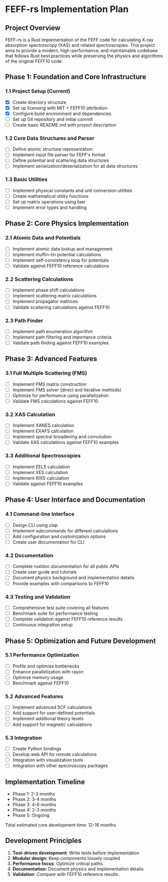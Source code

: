 # FEFF-rs Implementation Plan

## Project Overview

FEFF-rs is a Rust implementation of the FEFF code for calculating X-ray absorption spectroscopy (XAS) and related spectroscopies. This project aims to provide a modern, high-performance, and maintainable codebase that follows Rust best practices while preserving the physics and algorithms of the original FEFF10 code.

## Phase 1: Foundation and Core Infrastructure

### 1.1 Project Setup (Current)
- [x] Create directory structure
- [x] Set up licensing with MIT + FEFF10 attribution
- [x] Configure build environment and dependencies
- [ ] Set up Git repository and initial commit
- [ ] Create basic README.md with project description

### 1.2 Core Data Structures and Parser
- [ ] Define atomic structure representation
- [ ] Implement input file parser for FEFF's format
- [ ] Define potential and scattering data structures
- [ ] Implement serialization/deserialization for all data structures

### 1.3 Basic Utilities
- [ ] Implement physical constants and unit conversion utilities
- [ ] Create mathematical utility functions
- [ ] Set up matrix operations using faer
- [ ] Implement error types and handling

## Phase 2: Core Physics Implementation

### 2.1 Atomic Data and Potentials
- [ ] Implement atomic data lookup and management
- [ ] Implement muffin-tin potential calculations
- [ ] Implement self-consistency loop for potentials
- [ ] Validate against FEFF10 reference calculations

### 2.2 Scattering Calculations
- [ ] Implement phase shift calculations
- [ ] Implement scattering matrix calculations
- [ ] Implement propagator matrices
- [ ] Validate scattering calculations against FEFF10

### 2.3 Path Finder
- [ ] Implement path enumeration algorithm
- [ ] Implement path filtering and importance criteria
- [ ] Validate path finding against FEFF10 examples

## Phase 3: Advanced Features

### 3.1 Full Multiple Scattering (FMS)
- [ ] Implement FMS matrix construction
- [ ] Implement FMS solver (direct and iterative methods)
- [ ] Optimize for performance using parallelization
- [ ] Validate FMS calculations against FEFF10

### 3.2 XAS Calculation
- [ ] Implement XANES calculation
- [ ] Implement EXAFS calculation
- [ ] Implement spectral broadening and convolution
- [ ] Validate XAS calculations against FEFF10 examples

### 3.3 Additional Spectroscopies
- [ ] Implement EELS calculation
- [ ] Implement XES calculation
- [ ] Implement RIXS calculation
- [ ] Validate against FEFF10 examples

## Phase 4: User Interface and Documentation

### 4.1 Command-line Interface
- [ ] Design CLI using clap
- [ ] Implement subcommands for different calculations
- [ ] Add configuration and customization options
- [ ] Create user documentation for CLI

### 4.2 Documentation
- [ ] Complete rustdoc documentation for all public APIs
- [ ] Create user guide and tutorials
- [ ] Document physics background and implementation details
- [ ] Provide examples with comparisons to FEFF10

### 4.3 Testing and Validation
- [ ] Comprehensive test suite covering all features
- [ ] Benchmark suite for performance testing
- [ ] Complete validation against FEFF10 reference results
- [ ] Continuous integration setup

## Phase 5: Optimization and Future Development

### 5.1 Performance Optimization
- [ ] Profile and optimize bottlenecks
- [ ] Enhance parallelization with rayon
- [ ] Optimize memory usage
- [ ] Benchmark against FEFF10

### 5.2 Advanced Features
- [ ] Implement advanced SCF calculations
- [ ] Add support for user-defined potentials
- [ ] Implement additional theory levels
- [ ] Add support for magnetic calculations

### 5.3 Integration
- [ ] Create Python bindings
- [ ] Develop web API for remote calculations
- [ ] Integration with visualization tools
- [ ] Integration with other spectroscopy packages

## Implementation Timeline

- Phase 1: 2-3 months
- Phase 2: 3-4 months
- Phase 3: 4-6 months
- Phase 4: 2-3 months
- Phase 5: Ongoing

Total estimated core development time: 12-16 months

## Development Principles

1. **Test-driven development**: Write tests before implementation
2. **Modular design**: Keep components loosely coupled
3. **Performance focus**: Optimize critical paths
4. **Documentation**: Document physics and implementation details
5. **Validation**: Compare with FEFF10 reference results